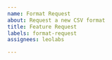 ```yaml
---
name: Format Request
about: Request a new CSV format
title: Feature Request
labels: format-request
assignees: leolabs

---
```


<!--
  Please provide a link to the documentation of
  the CSV format that you want to request and,
  if possible, a sample CSV file. -->
